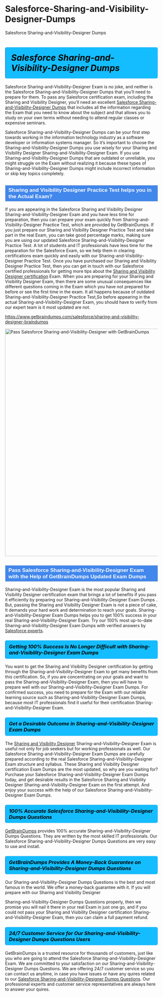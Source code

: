 # Salesforce-Sharing-and-Visibility-Designer-Dumps
Salesforce Sharing-and-Visibility-Designer Dumps
<h1><strong><span style="display: block; color: #000000; background: #14BDFF; border: 0.5px solid #AED6F1; border-left: 3px solid #3498DB; padding: .6em; border-radius: 6px;">                     <em>Salesforce Sharing-and-Visibility-Designer <span class="exam_variation">Dumps</span> </em>                </span></strong>            </h1>                        <p>Salesforce Sharing-and-Visibility-Designer Exam is no joke, and neither is the Salesforce Sharing-and-Visibility-Designer <span class="exam_variation">Dumps</span> that you’ll need to prepare for them. To pass any Salesforce certification exam,             including the Sharing and Visibility Designer, you’ll need an excellent <a href="https://www.getbraindumps.com/salesforce/sharing-and-visibility-designer-braindumps">Salesforce Sharing-and-Visibility-Designer <span class="exam_variation">Dumps</span></a> that includes             all the information regarding the Exam that you need to know about the subject and that allows you to study on your own terms             without needing to attend regular classes or expensive seminars.</p>                        <p>Salesforce Sharing-and-Visibility-Designer <span class="exam_variation">Dumps</span> can be your first step towards working in the information technology industry as a software developer or             information systems manager. So it’s important to choose the Sharing-and-Visibility-Designer <span class="exam_variation">Dumps</span> you use wisely for your             Sharing and Visibility Designer Sharing-and-Visibility-Designer Exam. If you use Sharing-and-Visibility-Designer <span class="exam_variation">Dumps</span>             that are outdated or unreliable, you might struggle on the Exam without realizing it because these types of Sharing-and-Visibility-Designer <span class="exam_variation">Dumps</span>             might include incorrect information or skip key topics completely.</p>                        <h2 style="background: #4287ec; border: 1px solid #cccccc; padding: 5px 10px;">                <span style="color: #ffffff;">                    <span style="font-size: 11pt;">                        <span style="line-height: normal;">                            <span style="font-family: Calibri,sans-serif;">                                <strong>                                    <span style="font-size: 13.0pt;">Sharing and Visibility Designer <span class="exam_variation2">Practice Test</span> helps you in the Actual Exam?</span>                                </strong>                            </span>                        </span>                    </span>                </span>            </h2>                        <p>If you are appearing in the Salesforce Sharing and Visibility Designer Sharing-and-Visibility-Designer Exam and             you have less time for preparation, then you can prepare your exam quickly from Sharing-and-Visibility-Designer <span class="exam_variation2">Practice Test</span>, which are provided by GetBrainDumps.             If you just prepare our Sharing and Visibility Designer <span class="exam_variation2">Practice Test</span> and take part in the real Exam, you can take good percentage marks, making sure you are             using our updated Salesforce Sharing-and-Visibility-Designer <span class="exam_variation2">Practice Test</span>. A lot of students and IT professionals have less time for the preparation for the Salesforce Exam,             so we help them in clearing certifications exam quickly and easily with our Sharing-and-Visibility-Designer <span class="exam_variation2">Practice Test</span>. Once you have purchased our             Sharing and Visibility Designer <span class="exam_variation2">Practice Test</span>, then you can get in touch with our             Salesforce certified professionals for getting more tips about the <a href="https://www.getbraindumps.com/salesforce/sharing-and-visibility-designer-braindumps.html">Sharing and Visibility Designer certification</a> Exam. When you are preparing for your              Sharing and Visibility Designer Exam, then there are some unusual consequences like different questions coming in the Exam which you have not prepared            for before or see the first time in the exam. It all happens because of outdated Sharing-and-Visibility-Designer <span class="exam_variation2">Practice Test</span>,So before appearing in the actual             Sharing-and-Visibility-Designer Exam, you should have to verify from our expert team is it most updated are not.</p>                        <p><a href="https://www.getbraindumps.com/salesforce/sharing-and-visibility-designer-braindumps">https://www.getbraindumps.com/salesforce/sharing-and-visibility-designer-braindumps</a></p>                        <p><a href="https://www.getbraindumps.com/"><img src="https://www.getbraindumps.com/images/get-updated-exam-questions-with-discount-getbraindumps.jpg" class="postImage" alt="Pass Salesforce Sharing-and-Visibility-Designer with GetBrainDumps" width="750"></a></p>                            <h2 style="background: #4287ec; border: 1px solid #cccccc; padding: 5px 10px;">                <span style="color: #ffffff;">                    <span style="font-size: 11pt;">                        <span style="line-height: normal;">                            <span style="font-family: Calibri,sans-serif;">                                <strong>                                    <span style="font-size: 13.0pt;">Pass Salesforce Sharing-and-Visibility-Designer Exam with the Help of GetBrainDumps Updated <span class="exam_variation3">Exam Dumps</span></span>                                </strong>                            </span>                        </span>                    </span>                </span>            </h2>                        <p>Sharing-and-Visibility-Designer Exam is the most popular Sharing and Visibility Designer certification exam that brings a             lot of benefits if you pass it efficiently by preparing our Sharing-and-Visibility-Designer <span class="exam_variation3">Exam Dumps</span> . But, passing the Sharing and Visibility Designer Exam is not a piece of cake,             It demands your hard work and determination to reach your goals. Sharing-and-Visibility-Designer <span class="exam_variation3">Exam Dumps</span> helps you to get 100% success in your real Sharing-and-Visibility-Designer Exam.             Try our 100% most up-to-date Sharing-and-Visibility-Designer <span class="exam_variation3">Exam Dumps</span> with verified answers by <a href="https://www.getbraindumps.com/salesforce-braindumps.html">Salesforce experts</a>.</p>                        <h3>                <strong>                    <span style="display: block; color: #000000; background: #14BDFF; border: 0.5px solid #AED6F1; border-left: 3px solid #3498DB; padding: .6em; border-radius: 6px;">                        <em>Getting 100% Success Is No Longer Difficult with Sharing-and-Visibility-Designer <span class="exam_variation3">Exam Dumps</span></em>                    </span>                </strong>            </h3>                        <p>You want to get the Sharing and Visibility Designer certification by getting through the Sharing-and-Visibility-Designer Exam to get many benefits from this certification.             So, if you are concentrating on your goals and want to pass the Sharing-and-Visibility-Designer Exam, then you will have to prepare well with our Sharing-and-Visibility-Designer <span class="exam_variation3">Exam Dumps</span>.             For confirmed success, you need to prepare for the Exam with our reliable learning source such as Sharing-and-Visibility-Designer <span class="exam_variation3">Exam Dumps</span>, because most             IT professionals find it useful for their certification Sharing-and-Visibility-Designer Exam.</p>                        <h3>                <strong>                    <span style="display: block; color: #000000; background: #14BDFF; border: 0.5px solid #AED6F1; border-left: 3px solid #3498DB; padding: .6em; border-radius: 6px;">                        <em>Get a Desirable Outcome in Sharing-and-Visibility-Designer <span class="exam_variation3">Exam Dumps</span></em>                    </span>                </strong>            </h3>                        <p>The <a href="https://www.getbraindumps.com/salesforce/sharing-and-visibility-designer-braindumps">Sharing and Visibility Designer</a> Sharing-and-Visibility-Designer Exam is useful not only for job seekers but             for working professionals as well. Our Salesforce Sharing-and-Visibility-Designer <span class="exam_variation3">Exam Dumps</span> are carefully prepared according to the real Salesforce Sharing-and-Visibility-Designer Exam structure and syllabus.             These Sharing and Visibility Designer certification <span class="exam_variation3">Exam Dumps</span> are the most updated, so why are you waiting for? Purchase your Salesforce Sharing-and-Visibility-Designer <span class="exam_variation3">Exam Dumps</span> today,             and get desirable results in the Salesforce Sharing and Visibility Designer Sharing-and-Visibility-Designer Exam on the first attempt.             And enjoy your success with the help of our Salesforce Sharing-and-Visibility-Designer <span class="exam_variation3">Exam Dumps</span>.</p>                        <h3>                <strong>                    <span style="display: block; color: #000000; background: #14BDFF; border: 0.5px solid #AED6F1; border-left: 3px solid #3498DB; padding: .6em; border-radius: 6px;">                        <em>100% Accurate Salesforce Sharing-and-Visibility-Designer <span class="exam_variation4">Dumps Questions</span></em>                    </span>                </strong>            </h3>                        <p><a href="https://www.getbraindumps.com/">GetBrainDumps</a> provides 100% accurate Sharing-and-Visibility-Designer <span class="exam_variation4">Dumps Questions</span>. They are written by the most skilled IT professionals.             Our Salesforce Sharing-and-Visibility-Designer <span class="exam_variation4">Dumps Questions</span> are very easy to use and install.</p>                        <h3>                <strong>                    <span style="display: block; color: #000000; background: #14BDFF; border: 0.5px solid #AED6F1; border-left: 3px solid #3498DB; padding: .6em; border-radius: 6px;">                        <em>GetBrainDumps Provides A Money-Back Guarantee on  Sharing-and-Visibility-Designer <span class="exam_variation4">Dumps Questions</span></em>                    </span>                </strong>            </h3>                        <p>Our Sharing-and-Visibility-Designer <span class="exam_variation4">Dumps Questions</span> is the best and most famous in the world. We offer a money-back guarantee with it.             If you will prepare with our Sharing and Visibility Designer</p>            <p>Sharing-and-Visibility-Designer <span class="exam_variation4">Dumps Questions</span> properly, then we promise you will nail it there in your real Exam in just one go, and             if you could not pass your Sharing and Visibility Designer certification Sharing-and-Visibility-Designer Exam, then you can claim a full payment refund.</p>                        <h3>                <strong>                    <span style="display: block; color: #000000; background: #14BDFF; border: 0.5px solid #AED6F1; border-left: 3px solid #3498DB; padding: .6em; border-radius: 6px;">                        <em>24/7 Customer Service for Our Sharing-and-Visibility-Designer <span class="exam_variation4">Dumps Questions</span> Users</em>                    </span>                </strong>            </h3>                        <p>GetBrainDumps is a trusted resource for thousands of customers, just like you who are going to attend the Salesforce Sharing-and-Visibility-Designer Exam.             We are committed to your satisfaction on our Sharing-and-Visibility-Designer <span class="exam_variation4">Dumps Questions</span>. We are offering 24/7 customer service so you can contact us anytime,             in case you have issues or have any quires related to our <a href="https://www.getbraindumps.com/salesforce/sharing-and-visibility-designer-braindumps">Salesforce Sharing-and-Visibility-Designer <span class="exam_variation4">Dumps Questions</span></a>. Our professional experts and customer service             representatives are always here to answer your quires.</p>                    
